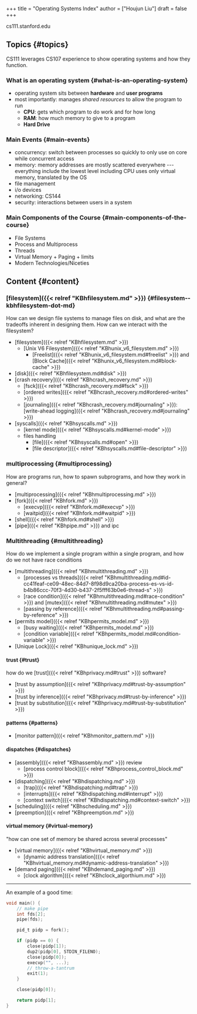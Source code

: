 +++
title = "Operating Systems Index"
author = ["Houjun Liu"]
draft = false
+++

cs111.stanford.edu


## Topics {#topics}

CS111 leverages CS107 experience to show operating systems and how they function.


### What is an operating system {#what-is-an-operating-system}

-   operating system sits between **hardware** and **user programs**
-   most importantly: manages _shared resources_ to allow the program to run
    -   **CPU**: gets which program to do work and for how long
    -   **RAM**: how much memory to give to a program
    -   **Hard Drive**


### Main Events {#main-events}

-   concurrency: switch between processes so quickly to only use on core while concurrent access
-   memory: memory addresses are mostly scattered everywhere --- everything include the lowest level including CPU uses only virtual memory, translated by the OS
-   file management
-   i/o devices
-   networking: CS144
-   security: interactions between users in a system


### Main Components of the Course {#main-components-of-the-course}

-   File Systems
-   Process and Multiprocess
-   Threads
-   Virtual Memory + Paging + limits
-   Modern Technologies/Niceties


## Content {#content}


### [filesystem]({{< relref "KBhfilesystem.md" >}}) {#filesystem--kbhfilesystem-dot-md}

How can we design file systems to manage files on disk, and what are the tradeoffs inherent in designing them. How can we interact with the filesystem?

-   [filesystem]({{< relref "KBhfilesystem.md" >}})
    -   [Unix V6 Filesystem]({{< relref "KBhunix_v6_filesystem.md" >}})
        -   [Freelist]({{< relref "KBhunix_v6_filesystem.md#freelist" >}}) and [Block Cache]({{< relref "KBhunix_v6_filesystem.md#block-cache" >}})
-   [disk]({{< relref "KBhfilesystem.md#disk" >}})
-   [crash recovery]({{< relref "KBhcrash_recovery.md" >}})
    -   [fsck]({{< relref "KBhcrash_recovery.md#fsck" >}})
    -   [ordered writes]({{< relref "KBhcrash_recovery.md#ordered-writes" >}})
    -   [journaling]({{< relref "KBhcrash_recovery.md#journaling" >}}): [write-ahead logging]({{< relref "KBhcrash_recovery.md#journaling" >}})
-   [syscalls]({{< relref "KBhsyscalls.md" >}})
    -   [kernel mode]({{< relref "KBhsyscalls.md#kernel-mode" >}})
    -   files handling
        -   [file]({{< relref "KBhsyscalls.md#open" >}})
        -   [file descriptor]({{< relref "KBhsyscalls.md#file-descriptor" >}})


### multiprocessing {#multiprocessing}

How are programs run, how to spawn subprograms, and how they work in general?

-   [multiprocessing]({{< relref "KBhmultiprocessing.md" >}})
-   [fork]({{< relref "KBhfork.md" >}})
    -   [execvp]({{< relref "KBhfork.md#execvp" >}})
    -   [waitpid]({{< relref "KBhfork.md#waitpid" >}})
-   [shell]({{< relref "KBhfork.md#shell" >}})
-   [pipe]({{< relref "KBhpipe.md" >}}) and ipc


### Multithreading {#multithreading}

How do we implement a single program within a single program, and how do we not have race conditions

-   [multithreading]({{< relref "KBhmultithreading.md" >}})
    -   [processes vs threads]({{< relref "KBhmultithreading.md#id-cc41feaf-ce09-48ec-84d7-8f98d9ca20ba-process-es-vs-id-b4b86ccc-70f3-4d30-b437-2f5fff63b0e6-thread-s" >}})
    -   [race condition]({{< relref "KBhmultithreading.md#race-condition" >}}) and [mutex]({{< relref "KBhmultithreading.md#mutex" >}})
    -   [passing by reference]({{< relref "KBhmultithreading.md#passing-by-reference" >}})
-   [permits model]({{< relref "KBhpermits_model.md" >}})
    -   [busy waiting]({{< relref "KBhpermits_model.md" >}})
    -   [condition variable]({{< relref "KBhpermits_model.md#condition-variable" >}})
-   [Unique Lock]({{< relref "KBhunique_lock.md" >}})


#### trust {#trust}

how do we [trust]({{< relref "KBhprivacy.md#trust" >}}) software?

-   [trust by assumption]({{< relref "KBhprivacy.md#trust-by-assumption" >}})
-   [trust by inference]({{< relref "KBhprivacy.md#trust-by-inference" >}})
-   [trust by substitution]({{< relref "KBhprivacy.md#trust-by-substitution" >}})


#### patterns {#patterns}

-   [monitor pattern]({{< relref "KBhmonitor_pattern.md" >}})


#### dispatches {#dispatches}

-   [assembly]({{< relref "KBhassembly.md" >}}) review
    -   [process control block]({{< relref "KBhprocess_control_block.md" >}})
-   [dispatching]({{< relref "KBhdispatching.md" >}})
    -   [trap]({{< relref "KBhdispatching.md#trap" >}})
    -   [interrupts]({{< relref "KBhdispatching.md#interrupt" >}})
    -   [context switch]({{< relref "KBhdispatching.md#context-switch" >}})
-   [scheduling]({{< relref "KBhscheduling.md" >}})
-   [preemption]({{< relref "KBhpreemption.md" >}})


#### virtual memory {#virtual-memory}

"how can one set of memory be shared across several processes"

-   [virtual memory]({{< relref "KBhvirtual_memory.md" >}})
    -   [dynamic address translation]({{< relref "KBhvirtual_memory.md#dynamic-address-translation" >}})
-   [demand paging]({{< relref "KBhdemand_paging.md" >}})
    -   [clock algorithm]({{< relref "KBhclock_algorthium.md" >}})

---

An example of a good time:

```C
void main() {
    // make pipe
    int fds[2];
    pipe(fds);

    pid_t pidp = fork();

    if (pidp == 0) {
        close(pidp[1]);
        dup2(pidp[0], STDIN_FILENO);
        close(pidp[0]);
        execvp("", ...);
        // throw-a-tantrum
        exit(1);
    }

    close(pidp[0]);

    return pidp[1];
}
```
